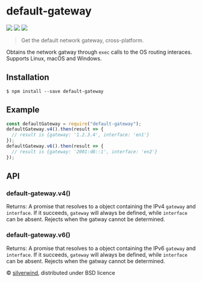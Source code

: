 # default-gateway
[![](https://img.shields.io/npm/v/default-gateway.svg?style=flat)](https://www.npmjs.org/package/default-gateway) [![](https://img.shields.io/npm/dm/default-gateway.svg)](https://www.npmjs.org/package/default-gateway) [![](https://api.travis-ci.org/silverwind/default-gateway.svg?style=flat)](https://travis-ci.org/silverwind/default-gateway)
> Get the default network gateway, cross-platform.

Obtains the network gatway through `exec` calls to the OS routing interaces. Supports Linux, macOS and Windows.

## Installation
```console
$ npm install --save default-gateway
```
## Example
```js
const defaultGateway = require("default-gateway");
defaultGateway.v4().then(result => {
  // result is {gateway: '1.2.3.4', interface: 'en1'}
});
defaultGateway.v6().then(result => {
  // result is {gateway: '2001:d8::1', interface: 'en2'}
});
```

## API
### default-gateway.v4()

Returns: A promise that resolves to a object containing the IPv4 `gateway` and `interface`. If it succeeds, `gateway` will always be defined, while `interface` can be absent. Rejects when the gatway cannot be determined.

### default-gateway.v6()

Returns: A promise that resolves to a object containing the IPv6 `gateway` and `interface`. If it succeeds, `gateway` will always be defined, while `interface` can be absent. Rejects when the gatway cannot be determined.

© [silverwind](https://github.com/silverwind), distributed under BSD licence

